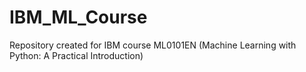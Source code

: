 # IBM_ML_Course
Repository created for IBM course ML0101EN (Machine Learning with Python: A Practical Introduction)
